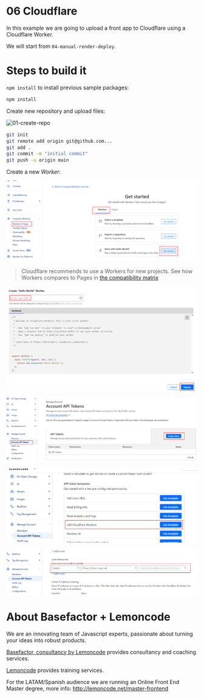# 06 Cloudflare

In this example we are going to upload a front app to Cloudflare using a Cloudflare Worker.

We will start from `04-manual-render-deploy`.

# Steps to build it

`npm install` to install previous sample packages:

```bash
npm install
```

Create new repository and upload files:

![01-create-repo](./readme-resources/01-create-repo.png)

```bash
git init
git remote add origin git@github.com...
git add .
git commit -m "initial commit"
git push -u origin main

```

Create a new _Worker_:

![Create Cloudflare Worker](./readme-resources/01-create-worker.png)

> Cloudflare recommends to use a Workers for new projects. See how Workers compares to Pages in [the compatibility matrix](https://developers.cloudflare.com/workers/static-assets/migration-guides/migrate-from-pages/#compatibility-matrix)

![Give a name](./readme-resources/02-give-worker-name.png)

![alt text](image.png)

![alt text](image-1.png)

![alt text](image-2.png)


# About Basefactor + Lemoncode

We are an innovating team of Javascript experts, passionate about turning your ideas into robust products.

[Basefactor, consultancy by Lemoncode](http://www.basefactor.com) provides consultancy and coaching services.

[Lemoncode](http://lemoncode.net/services/en/#en-home) provides training services.

For the LATAM/Spanish audience we are running an Online Front End Master degree, more info: http://lemoncode.net/master-frontend
